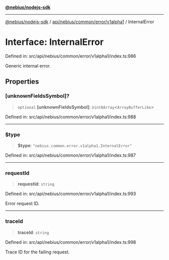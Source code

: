 [**@nebius/nodejs-sdk**](../../../../../../README.md)

---

[@nebius/nodejs-sdk](../../../../../../README.md) / [api/nebius/common/error/v1alpha1](../README.md) / InternalError

# Interface: InternalError

Defined in: src/api/nebius/common/error/v1alpha1/index.ts:986

Generic internal error.

## Properties

### \[unknownFieldsSymbol\]?

> `optional` **\[unknownFieldsSymbol\]**: `Uint8Array`\<`ArrayBufferLike`\>

Defined in: src/api/nebius/common/error/v1alpha1/index.ts:988

---

### $type

> **$type**: `"nebius.common.error.v1alpha1.InternalError"`

Defined in: src/api/nebius/common/error/v1alpha1/index.ts:987

---

### requestId

> **requestId**: `string`

Defined in: src/api/nebius/common/error/v1alpha1/index.ts:993

Error request ID.

---

### traceId

> **traceId**: `string`

Defined in: src/api/nebius/common/error/v1alpha1/index.ts:998

Trace ID for the failing request.
